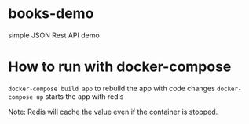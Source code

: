 # books-demo
simple JSON Rest API demo


# How to run with docker-compose

`docker-compose build app` to rebuild the app with code changes
`docker-compose up` starts the app with redis

Note: Redis will cache the value even if the container is stopped.
